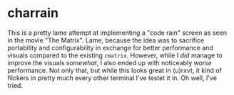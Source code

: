# charrain

This is a pretty lame attempt at implementing a "code rain" screen as seen in the movie "The Matrix". Lame, because the idea was to sacrifice portability and configurability in exchange for better performance and visuals compared to the existing `cmatrix`. However, while I _did_ manage to improve the visuals _somewhat_, I also ended up with noticeably _worse_ performance. Not only that, but while this looks great in (u)rxvt, it kind of flickers in pretty much every other terminal I've testet it in. Oh well, I've tried.
